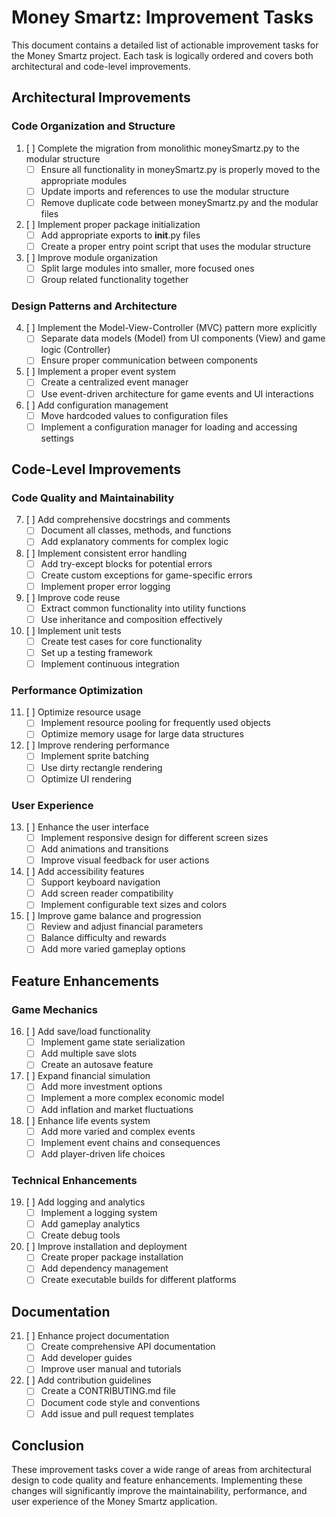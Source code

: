# Money Smartz: Improvement Tasks

This document contains a detailed list of actionable improvement tasks for the Money Smartz project. Each task is logically ordered and covers both architectural and code-level improvements.

## Architectural Improvements

### Code Organization and Structure
1. [ ] Complete the migration from monolithic moneySmartz.py to the modular structure
   - [ ] Ensure all functionality in moneySmartz.py is properly moved to the appropriate modules
   - [ ] Update imports and references to use the modular structure
   - [ ] Remove duplicate code between moneySmartz.py and the modular files

2. [ ] Implement proper package initialization
   - [ ] Add appropriate exports to __init__.py files
   - [ ] Create a proper entry point script that uses the modular structure

3. [ ] Improve module organization
   - [ ] Split large modules into smaller, more focused ones
   - [ ] Group related functionality together

### Design Patterns and Architecture
4. [ ] Implement the Model-View-Controller (MVC) pattern more explicitly
   - [ ] Separate data models (Model) from UI components (View) and game logic (Controller)
   - [ ] Ensure proper communication between components

5. [ ] Implement a proper event system
   - [ ] Create a centralized event manager
   - [ ] Use event-driven architecture for game events and UI interactions

6. [ ] Add configuration management
   - [ ] Move hardcoded values to configuration files
   - [ ] Implement a configuration manager for loading and accessing settings

## Code-Level Improvements

### Code Quality and Maintainability
7. [ ] Add comprehensive docstrings and comments
   - [ ] Document all classes, methods, and functions
   - [ ] Add explanatory comments for complex logic

8. [ ] Implement consistent error handling
   - [ ] Add try-except blocks for potential errors
   - [ ] Create custom exceptions for game-specific errors
   - [ ] Implement proper error logging

9. [ ] Improve code reuse
   - [ ] Extract common functionality into utility functions
   - [ ] Use inheritance and composition effectively

10. [ ] Implement unit tests
    - [ ] Create test cases for core functionality
    - [ ] Set up a testing framework
    - [ ] Implement continuous integration

### Performance Optimization
11. [ ] Optimize resource usage
    - [ ] Implement resource pooling for frequently used objects
    - [ ] Optimize memory usage for large data structures

12. [ ] Improve rendering performance
    - [ ] Implement sprite batching
    - [ ] Use dirty rectangle rendering
    - [ ] Optimize UI rendering

### User Experience
13. [ ] Enhance the user interface
    - [ ] Implement responsive design for different screen sizes
    - [ ] Add animations and transitions
    - [ ] Improve visual feedback for user actions

14. [ ] Add accessibility features
    - [ ] Support keyboard navigation
    - [ ] Add screen reader compatibility
    - [ ] Implement configurable text sizes and colors

15. [ ] Improve game balance and progression
    - [ ] Review and adjust financial parameters
    - [ ] Balance difficulty and rewards
    - [ ] Add more varied gameplay options

## Feature Enhancements

### Game Mechanics
16. [ ] Add save/load functionality
    - [ ] Implement game state serialization
    - [ ] Add multiple save slots
    - [ ] Create an autosave feature

17. [ ] Expand financial simulation
    - [ ] Add more investment options
    - [ ] Implement a more complex economic model
    - [ ] Add inflation and market fluctuations

18. [ ] Enhance life events system
    - [ ] Add more varied and complex events
    - [ ] Implement event chains and consequences
    - [ ] Add player-driven life choices

### Technical Enhancements
19. [ ] Add logging and analytics
    - [ ] Implement a logging system
    - [ ] Add gameplay analytics
    - [ ] Create debug tools

20. [ ] Improve installation and deployment
    - [ ] Create proper package installation
    - [ ] Add dependency management
    - [ ] Create executable builds for different platforms

## Documentation

21. [ ] Enhance project documentation
    - [ ] Create comprehensive API documentation
    - [ ] Add developer guides
    - [ ] Improve user manual and tutorials

22. [ ] Add contribution guidelines
    - [ ] Create a CONTRIBUTING.md file
    - [ ] Document code style and conventions
    - [ ] Add issue and pull request templates

## Conclusion

These improvement tasks cover a wide range of areas from architectural design to code quality and feature enhancements. Implementing these changes will significantly improve the maintainability, performance, and user experience of the Money Smartz application.